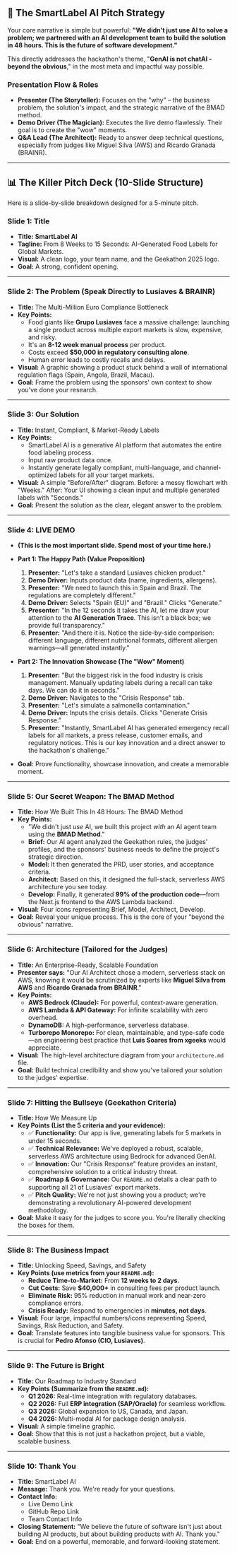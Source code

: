## 🚀 The SmartLabel AI Pitch Strategy

Your core narrative is simple but powerful: **"We didn't just use AI to solve a problem; we partnered with an AI development team to build the solution in 48 hours. This is the future of software development."**

This directly addresses the hackathon's theme, "**GenAI is not chatAI - beyond the obvious**," in the most meta and impactful way possible.

### Presentation Flow & Roles

* **Presenter (The Storyteller):** Focuses on the "why" – the business problem, the solution's impact, and the strategic narrative of the BMAD method.
* **Demo Driver (The Magician):** Executes the live demo flawlessly. Their goal is to create the "wow" moments.
* **Q&A Lead (The Architect):** Ready to answer deep technical questions, especially from judges like Miguel Silva (AWS) and Ricardo Granada (BRAINR).

---

## 📊 The Killer Pitch Deck (10-Slide Structure)

Here is a slide-by-slide breakdown designed for a 5-minute pitch.

### **Slide 1: Title**
* **Title:** **SmartLabel AI**
* **Tagline:** From 8 Weeks to 15 Seconds: AI-Generated Food Labels for Global Markets.
* **Visual:** A clean logo, your team name, and the Geekathon 2025 logo.
* **Goal:** A strong, confident opening.

***

### **Slide 2: The Problem (Speak Directly to Lusiaves & BRAINR)**
* **Title:** The Multi-Million Euro Compliance Bottleneck
* **Key Points:**
    * Food giants like **Grupo Lusiaves** face a massive challenge: launching a single product across multiple export markets is slow, expensive, and risky.
    * It's an **8-12 week manual process** per product.
    * Costs exceed **$50,000 in regulatory consulting alone**.
    * Human error leads to costly recalls and delays.
* **Visual:** A graphic showing a product stuck behind a wall of international regulation flags (Spain, Angola, Brazil, Macau).
* **Goal:** Frame the problem using the sponsors' own context to show you've done your research.

***

### **Slide 3: Our Solution**
* **Title:** Instant, Compliant, & Market-Ready Labels
* **Key Points:**
    * SmartLabel AI is a generative AI platform that automates the entire food labeling process.
    * Input raw product data once.
    * Instantly generate legally compliant, multi-language, and channel-optimized labels for all your target markets.
* **Visual:** A simple "Before/After" diagram. Before: a messy flowchart with "Weeks." After: Your UI showing a clean input and multiple generated labels with "Seconds."
* **Goal:** Present the solution as the clear, elegant answer to the problem.

***

### **Slide 4: LIVE DEMO**
* **(This is the most important slide. Spend most of your time here.)**
* **Part 1: The Happy Path (Value Proposition)**
    1.  **Presenter:** "Let's take a standard Lusiaves chicken product."
    2.  **Demo Driver:** Inputs product data (name, ingredients, allergens).
    3.  **Presenter:** "We need to launch this in Spain and Brazil. The regulations are completely different."
    4.  **Demo Driver:** Selects "Spain (EU)" and "Brazil." Clicks "Generate."
    5.  **Presenter:** "In the 12 seconds it takes the AI, let me draw your attention to the **AI Generation Trace**. This isn't a black box; we provide full transparency."
    6.  **Presenter:** "And there it is. Notice the side-by-side comparison: different language, different nutritional formats, different allergen warnings—all generated instantly."

* **Part 2: The Innovation Showcase (The "Wow" Moment)**
    1.  **Presenter:** "But the biggest risk in the food industry is crisis management. Manually updating labels during a recall can take days. We can do it in seconds."
    2.  **Demo Driver:** Navigates to the "Crisis Response" tab.
    3.  **Presenter:** "Let's simulate a salmonella contamination."
    4.  **Demo Driver:** Inputs the crisis details. Clicks "Generate Crisis Response."
    5.  **Presenter:** "Instantly, SmartLabel AI has generated emergency recall labels for all markets, a press release, customer emails, and regulatory notices. This is our key innovation and a direct answer to the hackathon's challenge."
* **Goal:** Prove functionality, showcase innovation, and create a memorable moment.

***

### **Slide 5: Our Secret Weapon: The BMAD Method**
* **Title:** How We Built This In 48 Hours: The BMAD Method
* **Key Points:**
    * "We didn't just *use* AI, we built this project *with* an AI agent team using the **BMAD Method**."
    * **Brief:** Our AI agent analyzed the Geekathon rules, the judges' profiles, and the sponsors' business needs to define the project's strategic direction.
    * **Model:** It then generated the PRD, user stories, and acceptance criteria.
    * **Architect:** Based on this, it designed the full-stack, serverless AWS architecture you see today.
    * **Develop:** Finally, it generated **99% of the production code**—from the Next.js frontend to the AWS Lambda backend.
* **Visual:** Four icons representing Brief, Model, Architect, Develop.
* **Goal:** Reveal your unique process. This is the core of your "beyond the obvious" narrative.

***

### **Slide 6: Architecture (Tailored for the Judges)**
* **Title:** An Enterprise-Ready, Scalable Foundation
* **Presenter says:** "Our AI Architect chose a modern, serverless stack on AWS, knowing it would be scrutinized by experts like **Miguel Silva from AWS** and **Ricardo Granada from BRAINR**."
* **Key Points:**
    * **AWS Bedrock (Claude):** For powerful, context-aware generation.
    * **AWS Lambda & API Gateway:** For infinite scalability with zero overhead.
    * **DynamoDB:** A high-performance, serverless database.
    * **Turborepo Monorepo:** For clean, maintainable, and type-safe code—an engineering best practice that **Luis Soares from xgeeks** would appreciate.
* **Visual:** The high-level architecture diagram from your `architecture.md` file.
* **Goal:** Build technical credibility and show you've tailored your solution to the judges' expertise.

***

### **Slide 7: Hitting the Bullseye (Geekathon Criteria)**
* **Title:** How We Measure Up
* **Key Points (List the 5 criteria and your evidence):**
    * ✅ **Functionality:** Our app is live, generating labels for 5 markets in under 15 seconds.
    * ✅ **Technical Relevance:** We've deployed a robust, scalable, serverless AWS architecture using Bedrock for advanced GenAI.
    * ✅ **Innovation:** Our "Crisis Response" feature provides an instant, comprehensive solution to a critical industry threat.
    * ✅ **Roadmap & Governance:** Our `README.md` details a clear path to supporting all 21 of Lusiaves' export markets.
    * ✅ **Pitch Quality:** We're not just showing you a product; we're demonstrating a revolutionary AI-powered development methodology.
* **Goal:** Make it easy for the judges to score you. You're literally checking the boxes for them.

***

### **Slide 8: The Business Impact**
* **Title:** Unlocking Speed, Savings, and Safety
* **Key Points (use metrics from your `README.md`):**
    * **Reduce Time-to-Market:** From **12 weeks to 2 days**.
    * **Cut Costs:** Save **$40,000+** in consulting fees per product launch.
    * **Eliminate Risk:** 95% reduction in manual work and near-zero compliance errors.
    * **Crisis Ready:** Respond to emergencies in **minutes, not days**.
* **Visual:** Four large, impactful numbers/icons representing Speed, Savings, Risk Reduction, and Safety.
* **Goal:** Translate features into tangible business value for sponsors. This is crucial for **Pedro Afonso (CIO, Lusiaves)**.

***

### **Slide 9: The Future is Bright**
* **Title:** Our Roadmap to Industry Standard
* **Key Points (Summarize from the `README.md`):**
    * **Q1 2026:** Real-time integration with regulatory databases.
    * **Q2 2026:** Full **ERP integration (SAP/Oracle)** for seamless workflow.
    * **Q3 2026:** Global expansion to US, Canada, and Japan.
    * **Q4 2026:** Multi-modal AI for package design analysis.
* **Visual:** A simple timeline graphic.
* **Goal:** Show that this is not just a hackathon project, but a viable, scalable business.

***

### **Slide 10: Thank You**
* **Title:** SmartLabel AI
* **Message:** Thank you. We're ready for your questions.
* **Contact Info:**
    * Live Demo Link
    * GitHub Repo Link
    * Team Contact Info
* **Closing Statement:** "We believe the future of software isn't just about building AI products, but about building products *with* AI. Thank you."
* **Goal:** End on a powerful, memorable, and forward-looking statement.